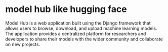 # model hub like hugging face
 Model Hub is a web application built using the Django framework that allows users to browse, download, and upload machine learning models. The application provides a centralized platform for researchers and developers to share their models with the wider community and collaborate on new projects.
